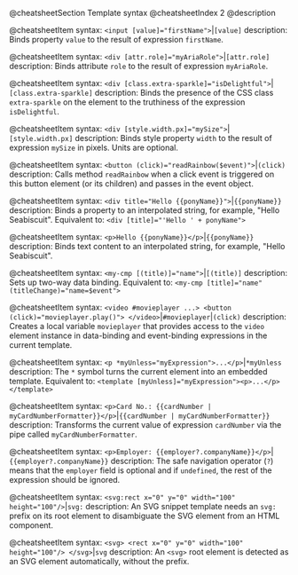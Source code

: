 @cheatsheetSection
Template syntax
@cheatsheetIndex 2
@description

@cheatsheetItem
syntax:
`<input [value]="firstName">`|`[value]`
description:
Binds property `value` to the result of expression `firstName`.

@cheatsheetItem
syntax:
`<div [attr.role]="myAriaRole">`|`[attr.role]`
description:
Binds attribute `role` to the result of expression `myAriaRole`.

@cheatsheetItem
syntax:
`<div [class.extra-sparkle]="isDelightful">`|`[class.extra-sparkle]`
description:
Binds the presence of the CSS class `extra-sparkle` on the element to the truthiness of the expression `isDelightful`.

@cheatsheetItem
syntax:
`<div [style.width.px]="mySize">`|`[style.width.px]`
description:
Binds style property `width` to the result of expression `mySize` in pixels. Units are optional.

@cheatsheetItem
syntax:
`<button (click)="readRainbow($event)">`|`(click)`
description:
Calls method `readRainbow` when a click event is triggered on this button element (or its children) and passes in the event object.

@cheatsheetItem
syntax:
`<div title="Hello {{ponyName}}">`|`{{ponyName}}`
description:
Binds a property to an interpolated string, for example, "Hello Seabiscuit". Equivalent to:
`<div [title]="'Hello ' + ponyName">`

@cheatsheetItem
syntax:
`<p>Hello {{ponyName}}</p>`|`{{ponyName}}`
description:
Binds text content to an interpolated string, for example, "Hello Seabiscuit".

@cheatsheetItem
syntax:
`<my-cmp [(title)]="name">`|`[(title)]`
description:
Sets up two-way data binding. Equivalent to: `<my-cmp [title]="name" (titleChange)="name=$event">`

@cheatsheetItem
syntax:
`<video #movieplayer ...>
  <button (click)="movieplayer.play()">
</video>`|`#movieplayer`|`(click)`
description:
Creates a local variable `movieplayer` that provides access to the `video` element instance in data-binding and event-binding expressions in the current template.

@cheatsheetItem
syntax:
`<p *myUnless="myExpression">...</p>`|`*myUnless`
description:
The `*` symbol turns the current element into an embedded template. Equivalent to:
`<template [myUnless]="myExpression"><p>...</p></template>`

@cheatsheetItem
syntax:
`<p>Card No.: {{cardNumber | myCardNumberFormatter}}</p>`|`{{cardNumber | myCardNumberFormatter}}`
description:
Transforms the current value of expression `cardNumber` via the pipe called `myCardNumberFormatter`.

@cheatsheetItem
syntax:
`<p>Employer: {{employer?.companyName}}</p>`|`{{employer?.companyName}}`
description:
The safe navigation operator (`?`) means that the `employer` field is optional and if `undefined`, the rest of the expression should be ignored.

@cheatsheetItem
syntax:
`<svg:rect x="0" y="0" width="100" height="100"/>`|`svg:`
description:
An SVG snippet template needs an `svg:` prefix on its root element to disambiguate the SVG element from an HTML component.

@cheatsheetItem
syntax:
`<svg>
  <rect x="0" y="0" width="100" height="100"/>
</svg>`|`svg`
description:
An `<svg>` root element is detected as an SVG element automatically, without the prefix.

